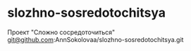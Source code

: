 # slozhno-sosredotochitsya
Проект "Сложно сосредоточиться"
git@github.com:AnnSokolovaa/slozhno-sosredotochitsya.git
